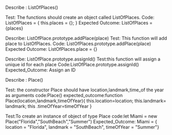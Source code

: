Describe : ListOfPlaces()

Test: The functions should create an object called ListOfPlaces.
Code:
ListOfPlaces = {
  this.places = {};
}
Expected Outcome: ListOfPlaces = {places}

Describe: ListOfPlace.prototype.addPlace(place)
Test: This function will add place to ListOfPlaces.
Code:
ListOfPlaces.prototype.addPlace(place)
Expected Outcome: ListOfPlaces.place = {}

Describe: ListOfPlace.prototype.assignId()
Test:this function will assign a unique id for each place
Code:ListOfPlace.prototype.assignId()
Expected_Outcome: Assign an ID


Describe : Place()

Test: the constructor Place should have location,landmark,time_of the year as arguments
code:Place()
expected_outcome:function Place(location,landmark,timeOfYear){
  this.location=location;
  this.landmark= landmark;
  this .timeOfYear=timeOfYear
}

Test:To create an instance of object of type Place
code:let Miami = new Place("Florida","SouthBeach","Summer")
Expected_Outcome: Miami = {
    location = "Florida", landmark = "SouthBeach", timeOfYear = "Summer"}
